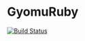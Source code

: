 # GyomuRuby

[![Build Status](https://travis-ci.org/esminc/gyomu_ruby.png?branch=master)](https://travis-ci.org/esminc/gyomu_ruby)

